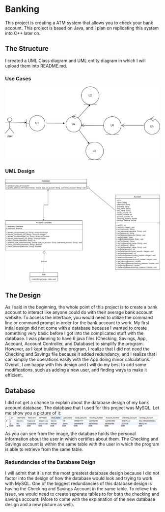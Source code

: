 # Banking
This project is creating a ATM system that allows you to check your bank account. This project is based on Java, and I plan on replicating this system into C++ later on. 

## The Structure
I created a UML Class diagram and UML entity diagram in which I will upload them into README.md.

### Use Cases
![image](https://github.com/PXIONG001/ATM/blob/master/images/Analysis_%20User_Stories.jpg)

### UML Design
![image](https://github.com/PXIONG001/ATM/blob/master/images/Design_%20ATM.jpg)


## The Design
As I said in the beginning, the whole point of this project is to create a bank account to interact like anyone could do with their average bank account website. To access the interface, you would need to utilize the command line or command prompt in order for the bank account to work. My first intial design did not come with a database because I wanted to create something very basic before I got into the complicated stuff with the database. I was planning to have 6 java files (Checking, Savings, App, Account, Account Controller, and Database) to simplify the program. However, as I kept building the program, I realize that I did not need the Checking and Savings file because it added redundancy, and I realize that I can simpliy the operations easily with the App doing minor calculations. Overall, I am happy with this design and I will do my best to add some modifications, such as adding a new user, and finding ways to make it efficient.

## Database
I did not get a chance to explain about the database design of my bank account database. The database that I used for this project was MySQL. Let me show you a picture of it:
![image](https://github.com/PXIONG001/ATM/blob/master/images/Database_Picture.PNG)
As you can see from the image, the database holds the personal information about the user in which certifies about them. The Checking and Savings account is within the same table with the user in which the program is able to retrieve from the same table.

### Redundancies of the Database Deign
I will admit that it is not the most greatest database design because I did not factor into the design of how the database would look and trying to work with MySQL. One of the biggest redundancies of this database design is having the Checking and Savings Account in the same table. To relieve this issue, we would need to create seperate tables to for both the checking and savings account. (More to come with the explanation of the new database design and a new picture as well). 
